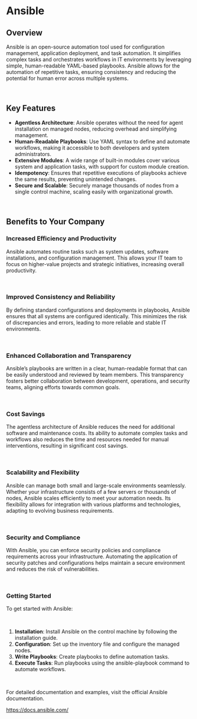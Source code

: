 # Ansible

## Overview
Ansible is an open-source automation tool used for configuration management, application deployment, and task automation. It simplifies complex tasks and orchestrates workflows in IT environments by leveraging simple, human-readable YAML-based playbooks. Ansible allows for the automation of repetitive tasks, ensuring consistency and reducing the potential for human error across multiple systems.

<br>

## Key Features
- <b>Agentless Architecture</b>: Ansible operates without the need for agent installation on managed nodes, reducing overhead and simplifying management.
- <b>Human-Readable Playbooks</b>: Use YAML syntax to define and automate workflows, making it accessible to both developers and system administrators.
- <b>Extensive Modules</b>: A wide range of built-in modules cover various system and application tasks, with support for custom module creation.
- <b>Idempotency</b>: Ensures that repetitive executions of playbooks achieve the same results, preventing unintended changes.
- <b>Secure and Scalable</b>: Securely manage thousands of nodes from a single control machine, scaling easily with organizational growth.

<br>

## Benefits to Your Company

### Increased Efficiency and Productivity
Ansible automates routine tasks such as system updates, software installations, and configuration management. This allows your IT team to focus on higher-value projects and strategic initiatives, increasing overall productivity.

<br>

### Improved Consistency and Reliability
By defining standard configurations and deployments in playbooks, Ansible ensures that all systems are configured identically. This minimizes the risk of discrepancies and errors, leading to more reliable and stable IT environments.

<br>

### Enhanced Collaboration and Transparency
Ansible’s playbooks are written in a clear, human-readable format that can be easily understood and reviewed by team members. This transparency fosters better collaboration between development, operations, and security teams, aligning efforts towards common goals.

<br>

### Cost Savings
The agentless architecture of Ansible reduces the need for additional software and maintenance costs. Its ability to automate complex tasks and workflows also reduces the time and resources needed for manual interventions, resulting in significant cost savings.

<br>

### Scalability and Flexibility
Ansible can manage both small and large-scale environments seamlessly. Whether your infrastructure consists of a few servers or thousands of nodes, Ansible scales efficiently to meet your automation needs. Its flexibility allows for integration with various platforms and technologies, adapting to evolving business requirements.

<br>

### Security and Compliance
With Ansible, you can enforce security policies and compliance requirements across your infrastructure. Automating the application of security patches and configurations helps maintain a secure environment and reduces the risk of vulnerabilities.

<br>

### Getting Started
To get started with Ansible:

<br>

1. <b>Installation</b>: Install Ansible on the control machine by following the installation guide.
1. <b>Configuration</b>: Set up the inventory file and configure the managed nodes.
1. <b>Write Playbooks</b>: Create playbooks to define automation tasks.
1. <b>Execute Tasks</b>: Run playbooks using the ansible-playbook command to automate workflows.

<br>

For detailed documentation and examples, visit the official Ansible documentation.

https://docs.ansible.com/
